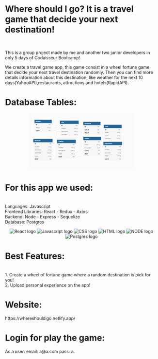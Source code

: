 <h1>Where should I go? It is a travel game that decide your next destination!</h1>
<br />
<p>This is a group project made by me and another two junior developers in only 5 days of Codaisseur Bootcamp!</p>
<p>We create a travel game app, this game consist in a wheel fortune game that decide your next travel destination randomly.
Then you can find more details information about this destination, like weather for the next 10 days(YahooAPI),restaurants, attractions and hotels(RapidAPI).</p>

<h1>Database Tables:</h1>

<p align="center">
  <img src="./DBdiagram.png" width="350" title="Database">
</p>

<h1>For this app we used:</h1>
<br />
Languages: Javascript
<br />
Frontend Libraries: React - Redux - Axios
<br />
Backend: Node - Express - Sequelize
<br />
Database: Postgres

<p align="center">
    <img src="https://user-images.githubusercontent.com/31222514/149813755-3f74a208-1e4c-4d81-b848-1d4f1a18b969.png" width="8%" alt="React logo">
  <img src="https://user-images.githubusercontent.com/31222514/149812547-405716a0-b974-4da4-b749-f2b4a8adc1d8.png" width="8%" alt="Javascript logo">
  <img src="https://user-images.githubusercontent.com/31222514/149813532-e214a55c-9b91-4b71-bb17-0dcf18903f7a.png" width="8%" alt="CSS logo">
  <img src="https://user-images.githubusercontent.com/31222514/149814154-3de042e2-bccf-4f0e-8d0e-98a2dbcae7c0.png" width="8%" alt="HTML logo">
  <img src="https://user-images.githubusercontent.com/31222514/149943049-95f0909a-9c2b-4fae-bd04-647d531dd10d.png" width="8%" alt="NODE logo">
  <img src="https://user-images.githubusercontent.com/31222514/155521312-96e008ba-1d5e-409f-aaec-ca229ca275c6.jpeg" width="8%" alt="Postgres logo">

<div>
<h1>Best Features:</h1>
<br />
1. Create a wheel of fortune game where a random destination is pick for you!
<br />
2. Upload personal experience on the app!
</p>
</div>

<div>
<h1>Website:</h1>
 https://whereshouldigo.netlify.app/
</div>


<div>
<h1>Login for play the game:</h1>
<p> As a user: email: a@a.com pass: a.</p>
<br />
</div>
